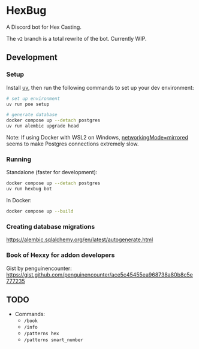 # HexBug

A Discord bot for Hex Casting.

The `v2` branch is a total rewrite of the bot. Currently WIP.

## Development

### Setup

Install [uv](https://docs.astral.sh/uv/), then run the following commands to set up your dev environment:

```sh
# set up environment
uv run poe setup

# generate database
docker compose up --detach postgres
uv run alembic upgrade head
```

Note: If using Docker with WSL2 on Windows, [networkingMode=mirrored](https://learn.microsoft.com/en-us/windows/wsl/networking#mirrored-mode-networking) seems to make Postgres connections extremely slow.

### Running

Standalone (faster for development):

```sh
docker compose up --detach postgres
uv run hexbug bot
```

In Docker:

```sh
docker compose up --build
```

### Creating database migrations

https://alembic.sqlalchemy.org/en/latest/autogenerate.html

### Book of Hexxy for addon developers

Gist by penguinencounter: https://gist.github.com/penguinencounter/ace5c45455ea968738a80b8c5e777235

## TODO

- Commands:
  - `/book`
  - `/info`
  - `/patterns hex`
  - `/patterns smart_number`
